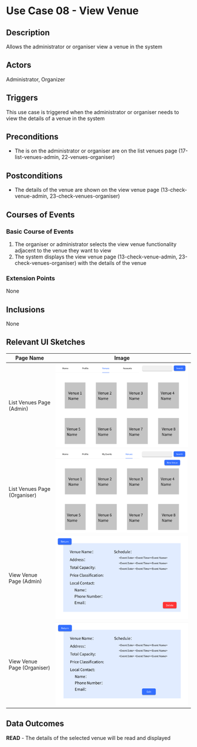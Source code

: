 # Use Case 08 - View Venue

## Description

Allows the administrator or organiser view a venue in the system

## Actors

Administrator, Organizer

## Triggers

This use case is triggered when the administrator or organiser needs to view the details of a venue in the system

## Preconditions

- The is on the administrator or organiser are on the list venues page (17-list-venues-admin, 22-venues-organiser)

## Postconditions

- The details of the venue are shown on the view venue page (13-check-venue-admin, 23-check-venues-organiser)

## Courses of Events

### Basic Course of Events

1. The organiser or administrator selects the view venue functionality adjacent to the venue they want to view
2. The system displays the view venue page (13-check-venue-admin, 23-check-venues-organiser) with the details of the venue

### Extension Points

None

## Inclusions

None

## Relevant UI Sketches
| Page Name                    | Image                                                       |
|------------------------------|-------------------------------------------------------------|
| List Venues Page (Admin)     | ![List Venues Page (Admin)](UI/17-list-venues-admin.png)    |
| List Venues Page (Organiser) | ![List Venues Page (Organiser)](UI/22-venues-organiser.png) |
| View Venue Page (Admin)      | ![View Venue Page (Admin)](UI/13-check-venue-admin.png)     |
| View Venue Page (Organiser)  | ![View Venue Page (Organiser)](UI/23-check-venues-organiser.png) |

## Data Outcomes
**READ** - The details of the selected venue will be read and displayed

